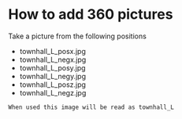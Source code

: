 # How to add 360 pictures

Take a picture from the following positions

- townhall_L_posx.jpg
- townhall_L_negx.jpg
- townhall_L_posy.jpg
- townhall_L_negy.jpg
- townhall_L_posz.jpg
- townhall_L_negz.jpg

`When used this image will be read as townhall_L` 
